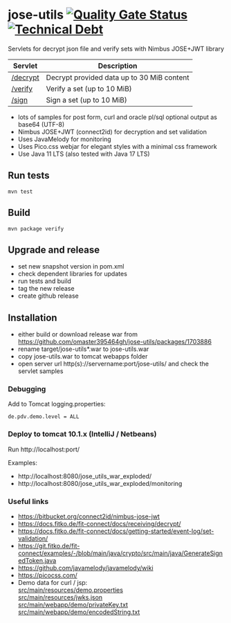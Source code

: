 # jose-utils [![Quality Gate Status](https://sonarcloud.io/api/project_badges/measure?project=omaster395464gh_demo-jose-servlet&metric=alert_status)](https://sonarcloud.io/summary/new_code?id=omaster395464gh_demo-jose-servlet) [![Technical Debt](https://sonarcloud.io/api/project_badges/measure?project=omaster395464gh_demo-jose-servlet&metric=sqale_index)](https://sonarcloud.io/summary/new_code?id=omaster395464gh_demo-jose-servlet)
Servlets for decrypt json file and verify sets with Nimbus JOSE+JWT library

| Servlet                     | Description                                |
|-----------------------------|--------------------------------------------|
| [/decrypt](docs/decrypt.md) | Decrypt provided data up to 30 MiB content |
| [/verify](docs/verify.md)   | Verify a set (up to 10 MiB)                              |
| [/sign](docs/sign.md)       | Sign a set (up to 10 MiB)                  |

* lots of samples for post form, curl and oracle pl/sql 
  optional output as base64 (UTF-8)
* Nimbus JOSE+JWT (connect2id) for decryption and set validation
* Uses JavaMelody for monitoring
* Uses Pico.css webjar for elegant styles with a minimal css framework
* Use Java 11 LTS (also tested with Java 17 LTS)

## Run tests
`mvn test`

## Build
`mvn package verify`

## Upgrade and release
* set new snapshot version in pom.xml
* check dependent libraries for updates
* run tests and build
* tag the new release
* create github release

## Installation
* either build or download release war from https://github.com/omaster395464gh/jose-utils/packages/1703886
* rename target/jose-utils*.war to jose-utils.war
* copy jose-utils.war to tomcat webapps folder
* open server url http(s)://servername:port/jose-utils/ and check the servlet samples

### Debugging
Add to Tomcat logging.properties:
```
de.pdv.demo.level = ALL
```

### Deploy to tomcat 10.1.x (IntelliJ / Netbeans)
Run http://localhost:port/

Examples:
* http://localhost:8080/jose_utils_war_exploded/
* http://localhost:8080/jose_utils_war_exploded/monitoring

### Useful links
* https://bitbucket.org/connect2id/nimbus-jose-jwt
* https://docs.fitko.de/fit-connect/docs/receiving/decrypt/
* https://docs.fitko.de/fit-connect/docs/getting-started/event-log/set-validation/
* https://git.fitko.de/fit-connect/examples/-/blob/main/java/crypto/src/main/java/GenerateSignedToken.java
* https://github.com/javamelody/javamelody/wiki
* https://picocss.com/
* Demo data for curl / jsp: <br/>
  [src/main/resources/demo.properties](src/main/resources/demo.properties)<br/>
  [src/main/resources/jwks.json](src/main/resources/jwks.json)<br/>
  [src/main/webapp/demo/privateKey.txt](src/main/webapp/demo/privateKey.txt)<br/>
  [src/main/webapp/demo/encodedString.txt](src/main/webapp/demo/encodedString.txt)<br/>


